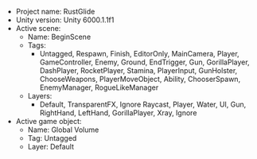 <!-- UNITY CODE ASSIST INSTRUCTIONS START -->
- Project name: RustGlide
- Unity version: Unity 6000.1.1f1
- Active scene:
  - Name: BeginScene
  - Tags:
    - Untagged, Respawn, Finish, EditorOnly, MainCamera, Player, GameController, Enemy, Ground, EndTrigger, Gun, GorillaPlayer, DashPlayer, RocketPlayer, Stamina, PlayerInput, GunHolster, ChooseWeapons, PlayerMoveObject, Ability, ChooserSpawn, EnemyManager, RogueLikeManager
  - Layers:
    - Default, TransparentFX, Ignore Raycast, Player, Water, UI, Gun, RightHand, LeftHand, GorillaPlayer, Xray, Ignore
- Active game object:
  - Name: Global Volume
  - Tag: Untagged
  - Layer: Default
<!-- UNITY CODE ASSIST INSTRUCTIONS END -->